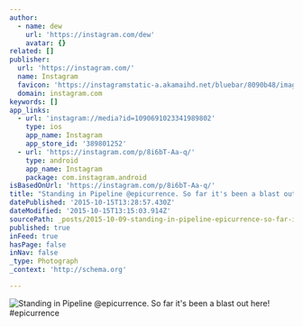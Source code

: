 ```yaml
---
author:
  - name: dew
    url: 'https://instagram.com/dew'
    avatar: {}
related: []
publisher:
  url: 'https://instagram.com/'
  name: Instagram
  favicon: 'https://instagramstatic-a.akamaihd.net/bluebar/8090b48/images/ico/favicon.ico'
  domain: instagram.com
keywords: []
app_links:
  - url: 'instagram://media?id=1090691023341989802'
    type: ios
    app_name: Instagram
    app_store_id: '389801252'
  - url: 'https://instagram.com/p/8i6bT-Aa-q/'
    type: android
    app_name: Instagram
    package: com.instagram.android
isBasedOnUrl: 'https://instagram.com/p/8i6bT-Aa-q/'
title: "Standing in Pipeline @epicurrence. So far it's been a blast out here! #epicurrence"
datePublished: '2015-10-15T13:28:57.430Z'
dateModified: '2015-10-15T13:15:03.914Z'
sourcePath: _posts/2015-10-09-standing-in-pipeline-epicurrence-so-far-its-been-a-blast.md
published: true
inFeed: true
hasPage: false
inNav: false
_type: Photograph
_context: 'http://schema.org'

---
```

![Standing in Pipeline &commat;epicurrence&period; So far it's been a blast out here&excl; &num;epicurrence](https://scontent.cdninstagram.com/hphotos-xfa1/t51.2885-15/sh0.08/e35/p640x640/12135452_1003044276425998_407168154_n.jpg)